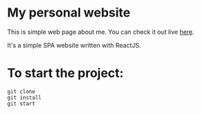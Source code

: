 # My personal website
This is simple web page about me.
You can check it out live [here]().

It's a simple SPA website written with ReactJS.

# To start the project:
```
git clone
git install
git start
```
